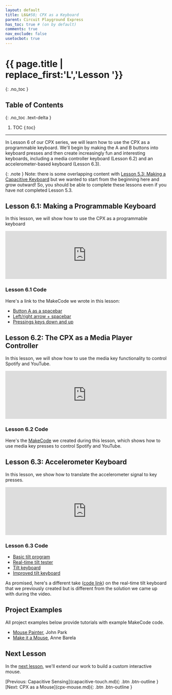```yaml
---
layout: default
title: L6&#58; CPX as a Keyboard
parent: Circuit Playground Express
has_toc: true # (on by default)
comments: true
nav_exclude: false
usetocbot: true
---
```

# {{ page.title | replace_first:'L','Lesson '}}
{: .no_toc }

## Table of Contents
{: .no_toc .text-delta }

1. TOC
{:toc}
---

In Lesson 6 of our CPX series, we will learn how to use the CPX as a programmable keyboard. We'll begin by making the A and B buttons into keyboard presses and then create increasingly fun and interesting keyboards, including a media controller keyboard (Lesson 6.2) and an accelerometer-based keyboard (Lesson 6.3).

{: .note }
Note: there is some overlapping content with [Lesson 5.3: Making a Capacitive Keyboard](capacitive-touch.md#lesson-53-making-a-capacitive-touch-keyboard) but we wanted to start from the beginning here and grow outward! So, you should be able to complete these lessons even if you have not completed Lesson 5.3.

## Lesson 6.1: Making a Programmable Keyboard

In this lesson, we will show how to use the CPX as a programmable keyboard

<div class="iframe-container">
  <iframe width="100%" src="https://www.youtube.com/embed/2ehFfhHLcNQ" title="YouTube video player" frameborder="0" allow="accelerometer; autoplay; clipboard-write; encrypted-media; gyroscope; picture-in-picture; web-share" allowfullscreen></iframe>
</div>

### Lesson 6.1 Code

Here's a link to the MakeCode we wrote in this lesson:

- [Button A as a spacebar](https://makecode.com/_R01JeR0doWvL)
- [Left/right arrow + spacebar](https://makecode.com/_UkEUewXxhH07)
- [Pressings keys down and up](https://makecode.com/_02tfJu5xp785)

## Lesson 6.2: The CPX as a Media Player Controller

In this lesson, we will show how to use the media key functionality to control Spotify and YouTube.

<div class="iframe-container">
  <iframe width="100%" src="https://www.youtube.com/embed/0Uwvc497r2w" title="YouTube video player" frameborder="0" allow="accelerometer; autoplay; clipboard-write; encrypted-media; gyroscope; picture-in-picture; web-share" allowfullscreen></iframe>
</div>

### Lesson 6.2 Code

Here's the [MakeCode](https://makecode.com/_Ks7Ftj2jqHHW) we created during this lesson, which shows how to use media key presses to control Spotify and YouTube.

## Lesson 6.3: Accelerometer Keyboard

In this lesson, we show how to translate the accelerometer signal to key presses.

<div class="iframe-container">
  <iframe width="100%" src="https://www.youtube.com/embed/0Uwvc497r2w" title="YouTube video player" frameborder="0" allow="accelerometer; autoplay; clipboard-write; encrypted-media; gyroscope; picture-in-picture; web-share" allowfullscreen></iframe>
</div>

### Lesson 6.3 Code

- [Basic tilt program](https://makecode.com/_WJHbKkdeqEcx) 
- [Real-time tilt tester](https://makecode.com/_VCPKbR341UyA)
- [Tilt keyboard](https://makecode.com/_M3m2PA76F6TL)
- [Improved tilt keyboard](https://makecode.com/_atTA20HkMV3j)  

As promised, here's a different take ([code link](https://makecode.com/_e5kEupV4594H)) on the real-time tilt keyboard that we previously created but is different from the solution we came up with during the video.

<!-- Ideas:
- Start very simple. Hit button 'A' to send "I love making!" or "I love prototyping!"

- Simple game controller. Send 'space bar'. Better to use type here.
  - https://freeflappybird.org/

- Then build simple controller and play game by sending left and right keyboard commands and spacebar?
  - https://freegalaga.com/ <- uses left, right spacebar
  - https://www.retrogames.cc/arcade-games/galaga-namco.html
  - https://tetris.com/play-tetris
  
  - Example code: https://makecode.com/_UkEUewXxhH07

- But then improve to show key down and key up so it is more continuous
  - https://freepong.org/
  - https://www.retrogames.cc/arcade-games/galaga-namco.html
  - Example code: https://makecode.com/_02tfJu5xp785

- Show Spotify media commands: next song, previous song, spacebar for play/pause
  - Shake to go to the next song
  - https://open.spotify.com/playlist/5qTSCxoWreaB9ZTX5LFXSB#login

Sensors and keyboard commands
- Then show how we could use the accelerometer to play this game
  - Tilt left, tilt right, spacebar
  - https://freegalaga.com/
  - https://www.retrogames.cc/arcade-games/galaga-namco.html
  - Example code: https://makecode.com/_PCHaak0Ki2cf
  - More complex: https://makecode.com/_e5kEupV4594H

- Then show how to use a sensor to send commands like "loudness" for clapping
  - Maybe show that threshold again
  - Clappy Bird
  - Hmm, when I try to use loudness, I get a CPX error :( -->

## Project Examples

All project examples below provide tutorials with example MakeCode code.

- [Mouse Painter](https://learn.adafruit.com/mouse-painter-emulate-mice-with-makecode/overview), John Park
- [Make it a Mouse](https://learn.adafruit.com/make-it-a-mouse), Anne Barela

## Next Lesson

In the [next lesson](cpx-mouse.md), we'll extend our work to build a custom interactive mouse.

<span class="fs-6">
[Previous: Capacitive Sensing](capacitive-touch.md){: .btn .btn-outline }
[Next: CPX as a Mouse](cpx-mouse.md){: .btn .btn-outline }
</span>